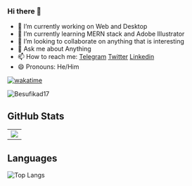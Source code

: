 ### Hi there 👋


- 🔭 I’m currently working on Web and Desktop
- 🌱 I’m currently learning MERN stack and Adobe Illustrator
- 👯 I’m looking to collaborate on anything that is interesting
- 💬 Ask me about Anything
- 📫 How to reach me: [Telegram](https://t.me/itachiinthesky) [Twitter](https://twitter.com/besumicheal) [Linkedin](https://www.linkedin.com/in/besufikad-tilahun-6592281b4)
- 😄 Pronouns: He/Him

[![wakatime](https://wakatime.com/badge/user/878e86a6-8cd1-46ca-92a0-8a22ea5e6437.svg)](https://wakatime.com/@878e86a6-8cd1-46ca-92a0-8a22ea5e6437)
<p align="left"> <img src="https://komarev.com/ghpvc/?username=Besufikad17&label=Profile%20views&color=0e75b6&style=flat" alt="Besufikad17" /> </p>

## GitHub Stats
<table border="0" border="none">
 <tr>
    <td>
     <img align="center" src="https://github-readme-stats.vercel.app/api?username=Besufikad17&count_private=true&title_color=0E8EE9&icon_color=0E8EE9&custom_title=Besufikad's+GitHub+Stats&show_icons=true"
   </td>
 </tr>
</table>

<!--[![Besufikad's Streak](http://github-readme-streak-stats.herokuapp.com?user=Besufikad17)](https://github.com/Besufikad17) -->

## Languages

![Top Langs](https://github-readme-stats.vercel.app/api/top-langs/?username=Besufikad17&layout=compact)
